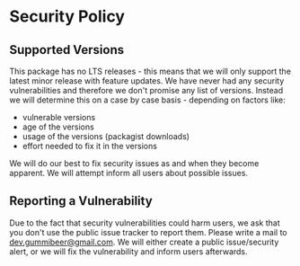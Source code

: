 # Security Policy

## Supported Versions

This package has no LTS releases - this means that we will only support the latest minor release with feature updates.
We have never had any security vulnerabilities and therefore we don't promise any list of versions.
Instead we will determine this on a case by case basis - depending on factors like:
* vulnerable versions
* age of the versions
* usage of the versions (packagist downloads)
* effort needed to fix it in the versions

We will do our best to fix security issues as and when they become apparent. We will attempt inform all users about possible issues.

## Reporting a Vulnerability

Due to the fact that security vulnerabilities could harm users, we ask that you don't use the public issue tracker to report them.
Please write a mail to [dev.gummibeer@gmail.com](mailto:dev.gummibeer@gmail.com).
We will either create a public issue/security alert, or we will fix the vulnerability and inform users afterwards. 
